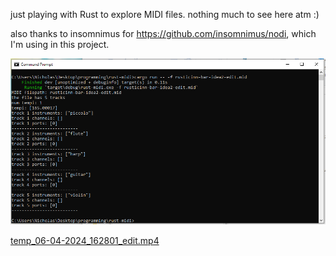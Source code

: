just playing with Rust to explore MIDI files. nothing much to see here atm :)    
    
also thanks to insomnimus for https://github.com/insomnimus/nodi, which I'm using in this project.    
    
![screenshot of command line output for the app](screenshot.png)    
    
[temp_06-04-2024_162801_edit.mp4](https://github.com/syncopika/rust-midi/assets/8601582/b489dad8-a3f5-4e52-ad68-3b0304fa1cae)


